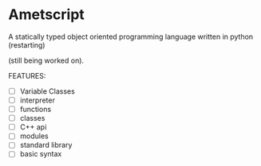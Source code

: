 # Ametscript
A statically typed object oriented programming language written in python (restarting)

(still being worked on).

FEATURES:
- [ ] Variable Classes
- [ ] interpreter
- [ ] functions
- [ ] classes 
- [ ] C++ api
- [ ] modules
- [ ] standard library
- [ ] basic syntax
